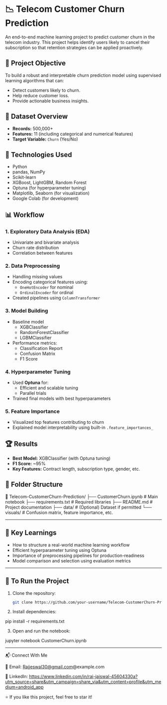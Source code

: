 # 📉 Telecom Customer Churn Prediction

An end-to-end machine learning project to predict customer churn in the telecom industry. This project helps identify users likely to cancel their subscription so that retention strategies can be applied proactively.


## 🚀 Project Objective

To build a robust and interpretable churn prediction model using supervised learning algorithms that can:

- Detect customers likely to churn.
- Help reduce customer loss.
- Provide actionable business insights.


## 🧾 Dataset Overview

- **Records:** 500,000+
- **Features:** 11 (including categorical and numerical features)
- **Target Variable:** `Churn` (Yes/No)


## 🔧 Technologies Used

- Python
- pandas, NumPy
- Scikit-learn
- XGBoost, LightGBM, Random Forest
- Optuna (for hyperparameter tuning)
- Matplotlib, Seaborn (for visualization)
- Google Colab (for development)


## 📊 Workflow

### 1. **Exploratory Data Analysis (EDA)**
- Univariate and bivariate analysis
- Churn rate distribution
- Correlation between features

### 2. **Data Preprocessing**
- Handling missing values
- Encoding categorical features using:
  - `OneHotEncoder` for nominal
  - `OrdinalEncoder` for ordinal
- Created pipelines using `ColumnTransformer`

### 3. **Model Building**
- Baseline model
  - XGBClassifier
  - RandomForestClassifier
  - LGBMClassifier
- Performance metrics:
  - Classification Report
  - Confusion Matrix
  - F1 Score

### 4. **Hyperparameter Tuning**
- Used **Optuna** for:
  - Efficient and scalable tuning
  - Parallel trials
- Trained final models with best hyperparameters

### 5. **Feature Importance**
- Visualized top features contributing to churn
- Explained model interpretability using built-in `.feature_importances_`


## 🏆 Results

- **Best Model:** XGBClassifier (with Optuna tuning)
- **F1 Score:** ~95%
- **Key Features:** Contract length, subscription type, gender, etc.


## 📁 Folder Structure

📂 Telecom-CustomerChurn-Prediction/ ├── CustomerChurn.ipynb       # Main notebook ├── requirements.txt          # Required libraries ├── README.md                 # Project documentation ├── data/                     # (Optional) Dataset if permitted └── visuals/                  # Confusion matrix, feature importance, etc.

---

## 📌 Key Learnings

- How to structure a real-world machine learning workflow
- Efficient hyperparameter tuning using Optuna
- Importance of preprocessing pipelines for production-readiness
- Model comparison and selection using evaluation metrics

---

## 📎 To Run the Project

1. Clone the repository:
   ```bash
   git clone https://github.com/your-username/Telecom-CustomerChurn-Prediction.git

2. Install dependencies:

pip install -r requirements.txt


3. Open and run the notebook:

jupyter notebook CustomerChurn.ipynb




---

📬 Connect With Me

📧 Email: Rajjeswal30@gmail.com@example.com

🔗 LinkedIn: https://www.linkedin.com/in/raj-jaiswal-45604330a?utm_source=share&utm_campaign=share_via&utm_content=profile&utm_medium=android_app




⭐ If you like this project, feel free to star it!
